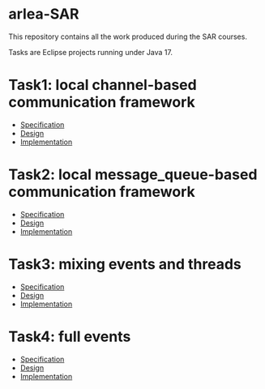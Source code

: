 # arlea-SAR

This repository contains all the work produced during the SAR courses.

Tasks are Eclipse projects running under Java 17.

# Task1: local channel-based communication framework

- [Specification](https://github.com/arlealexandre/arlea-SAR/blob/main/Task1/Specification.md)
- [Design](https://github.com/arlealexandre/arlea-SAR/blob/main/Task1/Design.md)
- [Implementation](https://github.com/arlealexandre/arlea-SAR/tree/main/SAR_Eclipse_Project/src/Task1)

# Task2: local message_queue-based communication framework

- [Specification](https://github.com/arlealexandre/arlea-SAR/blob/main/Task2/Specification.md)
- [Design](https://github.com/arlealexandre/arlea-SAR/blob/main/Task2/Design.md)
- [Implementation](https://github.com/arlealexandre/arlea-SAR/tree/main/SAR_Eclipse_Project/src/Task2)

# Task3: mixing events and threads

- [Specification](https://github.com/arlealexandre/arlea-SAR/blob/main/Task3/Specification.md)
- [Design](https://github.com/arlealexandre/arlea-SAR/blob/main/Task3/Design.md)
- [Implementation](https://github.com/arlealexandre/arlea-SAR/tree/main/SAR_Eclipse_Project/src/Task3)

# Task4: full events

- [Specification](https://github.com/arlealexandre/arlea-SAR/tree/task4/Task4/Specification.md)
- [Design](https://github.com/arlealexandre/arlea-SAR/blob/main/Task4/Design.md)
- [Implementation](https://github.com/arlealexandre/arlea-SAR/tree/main/SAR_Eclipse_Project/src/Task4)
